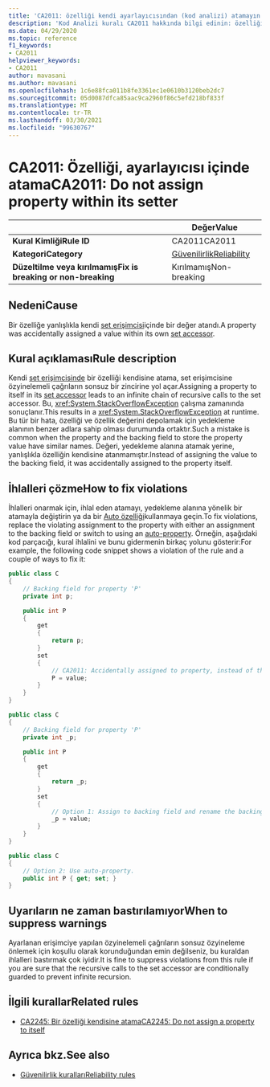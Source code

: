 ```yaml
---
title: 'CA2011: özelliği kendi ayarlayıcısından (kod analizi) atamayın'
description: 'Kod Analizi kuralı CA2011 hakkında bilgi edinin: özelliğini ayarlayıcının içinde atama'
ms.date: 04/29/2020
ms.topic: reference
f1_keywords:
- CA2011
helpviewer_keywords:
- CA2011
author: mavasani
ms.author: mavasani
ms.openlocfilehash: 1c6e88fca011b8fe3361ec1e0610b3120beb2dc7
ms.sourcegitcommit: 05d0087dfca85aac9ca2960f86c5efd218bf833f
ms.translationtype: MT
ms.contentlocale: tr-TR
ms.lasthandoff: 03/30/2021
ms.locfileid: "99630767"
---
```

# <a name="ca2011-do-not-assign-property-within-its-setter"></a><span data-ttu-id="e3642-103">CA2011: Özelliği, ayarlayıcısı içinde atama</span><span class="sxs-lookup"><span data-stu-id="e3642-103">CA2011: Do not assign property within its setter</span></span>

| | <span data-ttu-id="e3642-104">Değer</span><span class="sxs-lookup"><span data-stu-id="e3642-104">Value</span></span> |
|-|-|
| <span data-ttu-id="e3642-105">**Kural Kimliği**</span><span class="sxs-lookup"><span data-stu-id="e3642-105">**Rule ID**</span></span> |<span data-ttu-id="e3642-106">CA2011</span><span class="sxs-lookup"><span data-stu-id="e3642-106">CA2011</span></span>|
| <span data-ttu-id="e3642-107">**Kategori**</span><span class="sxs-lookup"><span data-stu-id="e3642-107">**Category**</span></span> |[<span data-ttu-id="e3642-108">Güvenilirlik</span><span class="sxs-lookup"><span data-stu-id="e3642-108">Reliability</span></span>](reliability-warnings.md)|
| <span data-ttu-id="e3642-109">**Düzeltilme veya kırılmamış**</span><span class="sxs-lookup"><span data-stu-id="e3642-109">**Fix is breaking or non-breaking**</span></span> |<span data-ttu-id="e3642-110">Kırılmamış</span><span class="sxs-lookup"><span data-stu-id="e3642-110">Non-breaking</span></span>|

## <a name="cause"></a><span data-ttu-id="e3642-111">Nedeni</span><span class="sxs-lookup"><span data-stu-id="e3642-111">Cause</span></span>

<span data-ttu-id="e3642-112">Bir özelliğe yanlışlıkla kendi [set erişimcisi](../../../csharp/programming-guide/classes-and-structs/using-properties.md#the-set-accessor)içinde bir değer atandı.</span><span class="sxs-lookup"><span data-stu-id="e3642-112">A property was accidentally assigned a value within its own [set accessor](../../../csharp/programming-guide/classes-and-structs/using-properties.md#the-set-accessor).</span></span>

## <a name="rule-description"></a><span data-ttu-id="e3642-113">Kural açıklaması</span><span class="sxs-lookup"><span data-stu-id="e3642-113">Rule description</span></span>

<span data-ttu-id="e3642-114">Kendi [set erişimcisinde](../../../csharp/programming-guide/classes-and-structs/using-properties.md#the-set-accessor) bir özelliği kendisine atama, set erişimcisine özyinelemeli çağrıların sonsuz bir zincirine yol açar.</span><span class="sxs-lookup"><span data-stu-id="e3642-114">Assigning a property to itself in its [set accessor](../../../csharp/programming-guide/classes-and-structs/using-properties.md#the-set-accessor) leads to an infinite chain of recursive calls to the set accessor.</span></span> <span data-ttu-id="e3642-115">Bu, <xref:System.StackOverflowException> çalışma zamanında sonuçlanır.</span><span class="sxs-lookup"><span data-stu-id="e3642-115">This results in a <xref:System.StackOverflowException> at runtime.</span></span> <span data-ttu-id="e3642-116">Bu tür bir hata, özelliği ve özellik değerini depolamak için yedekleme alanının benzer adlara sahip olması durumunda ortaktır.</span><span class="sxs-lookup"><span data-stu-id="e3642-116">Such a mistake is common when the property and the backing field to store the property value have similar names.</span></span> <span data-ttu-id="e3642-117">Değeri, yedekleme alanına atamak yerine, yanlışlıkla özelliğin kendisine atanmamıştır.</span><span class="sxs-lookup"><span data-stu-id="e3642-117">Instead of assigning the value to the backing field, it was accidentally assigned to the property itself.</span></span>

## <a name="how-to-fix-violations"></a><span data-ttu-id="e3642-118">İhlalleri çözme</span><span class="sxs-lookup"><span data-stu-id="e3642-118">How to fix violations</span></span>

<span data-ttu-id="e3642-119">İhlalleri onarmak için, ihlal eden atamayı, yedekleme alanına yönelik bir atamayla değiştirin ya da bir [Auto özelliği](../../../csharp/programming-guide/classes-and-structs/auto-implemented-properties.md)kullanmaya geçin.</span><span class="sxs-lookup"><span data-stu-id="e3642-119">To fix violations, replace the violating assignment to the property with either an assignment to the backing field or switch to using an [auto-property](../../../csharp/programming-guide/classes-and-structs/auto-implemented-properties.md).</span></span> <span data-ttu-id="e3642-120">Örneğin, aşağıdaki kod parçacığı, kural ihlalini ve bunu gidermenin birkaç yolunu gösterir:</span><span class="sxs-lookup"><span data-stu-id="e3642-120">For example, the following code snippet shows a violation of the rule and a couple of ways to fix it:</span></span>

```csharp
public class C
{
    // Backing field for property 'P'
    private int p;

    public int P
    {
        get
        {
            return p;
        }
        set
        {
            // CA2011: Accidentally assigned to property, instead of the backing field.
            P = value;
        }
    }
}
```

```csharp
public class C
{
    // Backing field for property 'P'
    private int _p;

    public int P
    {
        get
        {
            return _p;
        }
        set
        {
            // Option 1: Assign to backing field and rename the backing field for clarity.
            _p = value;
        }
    }
}
```

```csharp
public class C
{
    // Option 2: Use auto-property.
    public int P { get; set; }
}
```

## <a name="when-to-suppress-warnings"></a><span data-ttu-id="e3642-121">Uyarıların ne zaman bastırılamıyor</span><span class="sxs-lookup"><span data-stu-id="e3642-121">When to suppress warnings</span></span>

<span data-ttu-id="e3642-122">Ayarlanan erişimciye yapılan özyinelemeli çağrıların sonsuz özyineleme önlemek için koşullu olarak korunduğundan emin değilseniz, bu kuraldan ihlalleri bastırmak çok iyidir.</span><span class="sxs-lookup"><span data-stu-id="e3642-122">It is fine to suppress violations from this rule if you are sure that the recursive calls to the set accessor are conditionally guarded to prevent infinite recursion.</span></span>

## <a name="related-rules"></a><span data-ttu-id="e3642-123">İlgili kurallar</span><span class="sxs-lookup"><span data-stu-id="e3642-123">Related rules</span></span>

- [<span data-ttu-id="e3642-124">CA2245: Bir özelliği kendisine atama</span><span class="sxs-lookup"><span data-stu-id="e3642-124">CA2245: Do not assign a property to itself</span></span>](ca2245.md)

## <a name="see-also"></a><span data-ttu-id="e3642-125">Ayrıca bkz.</span><span class="sxs-lookup"><span data-stu-id="e3642-125">See also</span></span>

- [<span data-ttu-id="e3642-126">Güvenilirlik kuralları</span><span class="sxs-lookup"><span data-stu-id="e3642-126">Reliability rules</span></span>](reliability-warnings.md)
